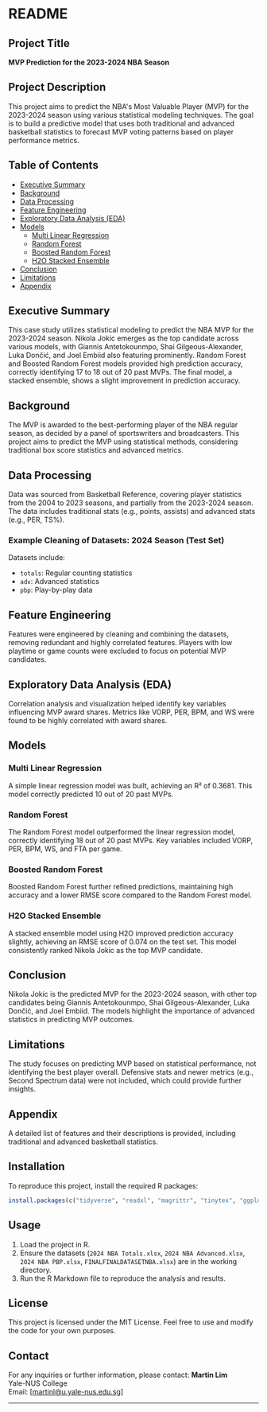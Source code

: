 # README

## Project Title
**MVP Prediction for the 2023-2024 NBA Season**

## Project Description
This project aims to predict the NBA's Most Valuable Player (MVP) for the 2023-2024 season using various statistical modeling techniques. The goal is to build a predictive model that uses both traditional and advanced basketball statistics to forecast MVP voting patterns based on player performance metrics.

## Table of Contents
- [Executive Summary](#executive-summary)
- [Background](#background)
- [Data Processing](#data-processing)
- [Feature Engineering](#feature-engineering)
- [Exploratory Data Analysis (EDA)](#exploratory-data-analysis-eda)
- [Models](#models)
  - [Multi Linear Regression](#multi-linear-regression)
  - [Random Forest](#random-forest)
  - [Boosted Random Forest](#boosted-random-forest)
  - [H2O Stacked Ensemble](#h2o-stacked-ensemble)
- [Conclusion](#conclusion)
- [Limitations](#limitations)
- [Appendix](#appendix)

## Executive Summary
This case study utilizes statistical modeling to predict the NBA MVP for the 2023-2024 season. Nikola Jokic emerges as the top candidate across various models, with Giannis Antetokounmpo, Shai Gilgeous-Alexander, Luka Dončić, and Joel Embiid also featuring prominently. Random Forest and Boosted Random Forest models provided high prediction accuracy, correctly identifying 17 to 18 out of 20 past MVPs. The final model, a stacked ensemble, shows a slight improvement in prediction accuracy.

## Background
The MVP is awarded to the best-performing player of the NBA regular season, as decided by a panel of sportswriters and broadcasters. This project aims to predict the MVP using statistical methods, considering traditional box score statistics and advanced metrics.

## Data Processing
Data was sourced from Basketball Reference, covering player statistics from the 2004 to 2023 seasons, and partially from the 2023-2024 season. The data includes traditional stats (e.g., points, assists) and advanced stats (e.g., PER, TS%).

### Example Cleaning of Datasets: 2024 Season (Test Set)
Datasets include:
- `totals`: Regular counting statistics
- `adv`: Advanced statistics
- `pbp`: Play-by-play data

## Feature Engineering
Features were engineered by cleaning and combining the datasets, removing redundant and highly correlated features. Players with low playtime or game counts were excluded to focus on potential MVP candidates.

## Exploratory Data Analysis (EDA)
Correlation analysis and visualization helped identify key variables influencing MVP award shares. Metrics like VORP, PER, BPM, and WS were found to be highly correlated with award shares.

## Models

### Multi Linear Regression
A simple linear regression model was built, achieving an R² of 0.3681. This model correctly predicted 10 out of 20 past MVPs.

### Random Forest
The Random Forest model outperformed the linear regression model, correctly identifying 18 out of 20 past MVPs. Key variables included VORP, PER, BPM, WS, and FTA per game.

### Boosted Random Forest
Boosted Random Forest further refined predictions, maintaining high accuracy and a lower RMSE score compared to the Random Forest model.

### H2O Stacked Ensemble
A stacked ensemble model using H2O improved prediction accuracy slightly, achieving an RMSE score of 0.074 on the test set. This model consistently ranked Nikola Jokic as the top MVP candidate.

## Conclusion
Nikola Jokic is the predicted MVP for the 2023-2024 season, with other top candidates being Giannis Antetokounmpo, Shai Gilgeous-Alexander, Luka Dončić, and Joel Embiid. The models highlight the importance of advanced statistics in predicting MVP outcomes.

## Limitations
The study focuses on predicting MVP based on statistical performance, not identifying the best player overall. Defensive stats and newer metrics (e.g., Second Spectrum data) were not included, which could provide further insights.

## Appendix
A detailed list of features and their descriptions is provided, including traditional and advanced basketball statistics.

## Installation
To reproduce this project, install the required R packages:
```r
install.packages(c("tidyverse", "readxl", "magrittr", "tinytex", "ggplot2", "skimr", "randomForest", "caret", "ISLR", "ranger", "Metrics", "pdp", "dplyr", "lares", "stats", "pROC", "sampling", "plotrix", "corrplot", "h2o"))
```

## Usage
1. Load the project in R.
2. Ensure the datasets (`2024 NBA Totals.xlsx`, `2024 NBA Advanced.xlsx`, `2024 NBA PBP.xlsx`, `FINALFINALDATASETNBA.xlsx`) are in the working directory.
3. Run the R Markdown file to reproduce the analysis and results.

## License
This project is licensed under the MIT License. Feel free to use and modify the code for your own purposes.

## Contact
For any inquiries or further information, please contact:
**Martin Lim**  
Yale-NUS College  
Email: [martinl@u.yale-nus.edu.sg]  

---

